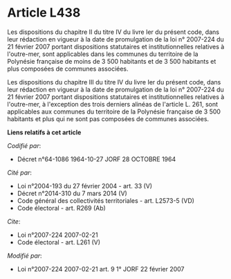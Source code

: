 # Article L438

Les dispositions du chapitre II du titre IV du livre Ier du présent code, dans leur rédaction en vigueur à la date de
promulgation de la loi n° 2007-224 du 21 février 2007 portant dispositions statutaires et institutionnelles relatives à
l'outre-mer, sont applicables dans les communes du territoire de la Polynésie française de moins de 3 500 habitants et de 3
500 habitants et plus composées de communes associées.

Les dispositions du chapitre III du titre IV du livre Ier du présent code, dans leur rédaction en vigueur à la date de
promulgation de la loi n° 2007-224 du 21 février 2007 portant dispositions statutaires et institutionnelles relatives à
l'outre-mer, à l'exception des trois derniers alinéas de l'article L. 261, sont applicables aux communes du territoire de la
Polynésie française de 3 500 habitants et plus qui ne sont pas composées de communes associées.

**Liens relatifs à cet article**

_Codifié par_:

  - Décret n°64-1086 1964-10-27 JORF 28 OCTOBRE 1964

_Cité par_:

  - Loi n°2004-193 du 27 février 2004 - art. 33 (V)
  - Décret n°2014-310 du 7 mars 2014 (V)
  - Code général des collectivités territoriales - art. L2573-5 (VD)
  - Code électoral - art. R269 (Ab)

_Cite_:

  - Loi n°2007-224 2007-02-21
  - Code électoral - art. L261 (V)

_Modifié par_:

  - Loi n°2007-224 2007-02-21 art. 9 1° JORF 22 février 2007
